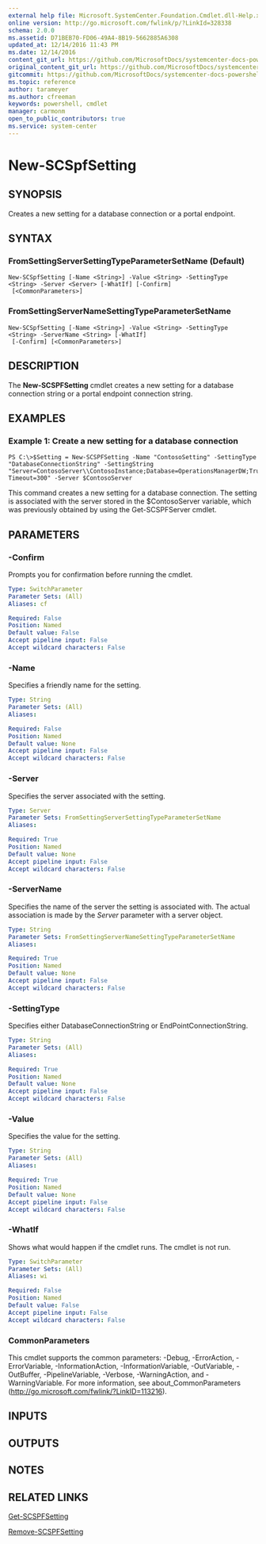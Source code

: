 ```yaml
---
external help file: Microsoft.SystemCenter.Foundation.Cmdlet.dll-Help.xml
online version: http://go.microsoft.com/fwlink/p/?LinkId=328338
schema: 2.0.0
ms.assetid: D71BEB70-FD06-49A4-8B19-5662885A6308
updated_at: 12/14/2016 11:43 PM
ms.date: 12/14/2016
content_git_url: https://github.com/MicrosoftDocs/systemcenter-docs-powershell/blob/master/systemcenter-cmdlets/SystemCenter2016/ServiceProviderFoundation/v1.0/New-SCSPFSetting.md
original_content_git_url: https://github.com/MicrosoftDocs/systemcenter-docs-powershell/blob/master/systemcenter-cmdlets/SystemCenter2016/ServiceProviderFoundation/v1.0/New-SCSPFSetting.md
gitcommit: https://github.com/MicrosoftDocs/systemcenter-docs-powershell/blob/96cd9bd2780eb6b78c540fa00d3b8a4313e3ed40/systemcenter-cmdlets/SystemCenter2016/ServiceProviderFoundation/v1.0/New-SCSPFSetting.md
ms.topic: reference
author: tarameyer
ms.author: cfreeman
keywords: powershell, cmdlet
manager: carmonm
open_to_public_contributors: true
ms.service: system-center
---
```


# New-SCSpfSetting

## SYNOPSIS
Creates a new setting for a database connection or a portal endpoint.

## SYNTAX

### FromSettingServerSettingTypeParameterSetName (Default)
```
New-SCSpfSetting [-Name <String>] -Value <String> -SettingType <String> -Server <Server> [-WhatIf] [-Confirm]
 [<CommonParameters>]
```

### FromSettingServerNameSettingTypeParameterSetName
```
New-SCSpfSetting [-Name <String>] -Value <String> -SettingType <String> -ServerName <String> [-WhatIf]
 [-Confirm] [<CommonParameters>]
```

## DESCRIPTION
The **New-SCSPFSetting** cmdlet creates a new setting for a database connection string or a portal endpoint connection string.

## EXAMPLES

### Example 1: Create a new setting for a database connection
```
PS C:\>$Setting = New-SCSPFSetting -Name "ContosoSetting" -SettingType "DatabaseConnectionString" -SettingString "Server=ContosoServer\\ContosoInstance;Database=OperationsManagerDW;TrustedConnection=True;Connection Timeout=300" -Server $ContosoServer
```

This command creates a new setting for a database connection.
The setting is associated with the server stored in the $ContosoServer variable, which was previously obtained by using the Get-SCSPFServer cmdlet.

## PARAMETERS

### -Confirm
Prompts you for confirmation before running the cmdlet.

```yaml
Type: SwitchParameter
Parameter Sets: (All)
Aliases: cf

Required: False
Position: Named
Default value: False
Accept pipeline input: False
Accept wildcard characters: False
```

### -Name
Specifies a friendly name for the setting.

```yaml
Type: String
Parameter Sets: (All)
Aliases: 

Required: False
Position: Named
Default value: None
Accept pipeline input: False
Accept wildcard characters: False
```

### -Server
Specifies the server associated with the setting.

```yaml
Type: Server
Parameter Sets: FromSettingServerSettingTypeParameterSetName
Aliases: 

Required: True
Position: Named
Default value: None
Accept pipeline input: False
Accept wildcard characters: False
```

### -ServerName
Specifies the name of the server the setting is associated with.
The actual association is made by the *Server* parameter with a server object.

```yaml
Type: String
Parameter Sets: FromSettingServerNameSettingTypeParameterSetName
Aliases: 

Required: True
Position: Named
Default value: None
Accept pipeline input: False
Accept wildcard characters: False
```

### -SettingType
Specifies either DatabaseConnectionString or EndPointConnectionString.

```yaml
Type: String
Parameter Sets: (All)
Aliases: 

Required: True
Position: Named
Default value: None
Accept pipeline input: False
Accept wildcard characters: False
```

### -Value
Specifies the value for the setting.

```yaml
Type: String
Parameter Sets: (All)
Aliases: 

Required: True
Position: Named
Default value: None
Accept pipeline input: False
Accept wildcard characters: False
```

### -WhatIf
Shows what would happen if the cmdlet runs.
The cmdlet is not run.

```yaml
Type: SwitchParameter
Parameter Sets: (All)
Aliases: wi

Required: False
Position: Named
Default value: False
Accept pipeline input: False
Accept wildcard characters: False
```

### CommonParameters
This cmdlet supports the common parameters: -Debug, -ErrorAction, -ErrorVariable, -InformationAction, -InformationVariable, -OutVariable, -OutBuffer, -PipelineVariable, -Verbose, -WarningAction, and -WarningVariable. For more information, see about_CommonParameters (http://go.microsoft.com/fwlink/?LinkID=113216).

## INPUTS

## OUTPUTS

## NOTES

## RELATED LINKS

[Get-SCSPFSetting](xref:SystemCenter2016/ServiceProviderFoundation/v1.0/Get-SCSPFSetting.md)

[Remove-SCSPFSetting](xref:SystemCenter2016/ServiceProviderFoundation/v1.0/Remove-SCSPFSetting.md)

